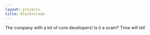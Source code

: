 ```yaml
---
layout: projects
title: Blockstream
---
```


The company with a lot of core developers!
Is it a scam? Time will tell
 
